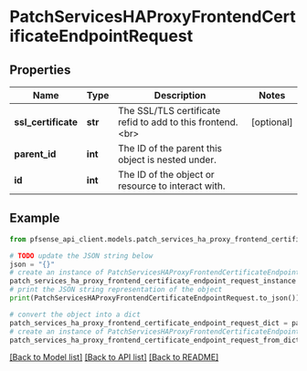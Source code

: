 # PatchServicesHAProxyFrontendCertificateEndpointRequest


## Properties

Name | Type | Description | Notes
------------ | ------------- | ------------- | -------------
**ssl_certificate** | **str** | The SSL/TLS certificate refid to add to this frontend.&lt;br&gt; | [optional] 
**parent_id** | **int** | The ID of the parent this object is nested under. | 
**id** | **int** | The ID of the object or resource to interact with. | 

## Example

```python
from pfsense_api_client.models.patch_services_ha_proxy_frontend_certificate_endpoint_request import PatchServicesHAProxyFrontendCertificateEndpointRequest

# TODO update the JSON string below
json = "{}"
# create an instance of PatchServicesHAProxyFrontendCertificateEndpointRequest from a JSON string
patch_services_ha_proxy_frontend_certificate_endpoint_request_instance = PatchServicesHAProxyFrontendCertificateEndpointRequest.from_json(json)
# print the JSON string representation of the object
print(PatchServicesHAProxyFrontendCertificateEndpointRequest.to_json())

# convert the object into a dict
patch_services_ha_proxy_frontend_certificate_endpoint_request_dict = patch_services_ha_proxy_frontend_certificate_endpoint_request_instance.to_dict()
# create an instance of PatchServicesHAProxyFrontendCertificateEndpointRequest from a dict
patch_services_ha_proxy_frontend_certificate_endpoint_request_from_dict = PatchServicesHAProxyFrontendCertificateEndpointRequest.from_dict(patch_services_ha_proxy_frontend_certificate_endpoint_request_dict)
```
[[Back to Model list]](../README.md#documentation-for-models) [[Back to API list]](../README.md#documentation-for-api-endpoints) [[Back to README]](../README.md)


